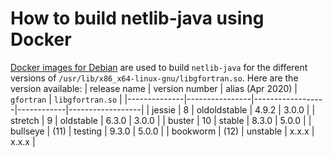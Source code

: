 # How to build netlib-java using Docker

[Docker images for Debian](https://hub.docker.com/_/debian) are used to build `netlib-java`
for the different versions of `/usr/lib/x86_x64-linux-gnu/libgfortran.so`.
Here are the version available:
| release name | version number | alias (Apr 2020) | `gfortran` | `libgfortran.so` |
|--------------|----------------|------------------|------------|------------------|
| jessie       | 8              | oldoldstable     | 4.9.2      | 3.0.0            |
| stretch      | 9              | oldstable        | 6.3.0      | 3.0.0            |
| buster       | 10             | stable           | 8.3.0      | 5.0.0            |
| bullseye     | (11)           | testing          | 9.3.0      | 5.0.0            |
| bookworm     | (12)           | unstable         | x.x.x      | x.x.x            |



